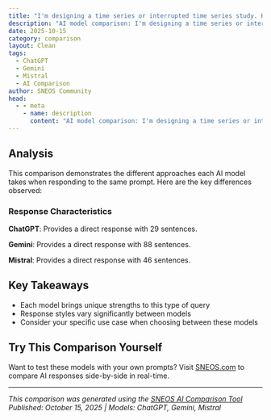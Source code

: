 ```yaml
---
title: "I'm designing a time series or interrupted time series study. Help me: 1) Identify clear intervention point"
description: "AI model comparison: I'm designing a time series or interrupted time series study. Help me: 1) Identify clear interventio..."
date: 2025-10-15
category: comparison
layout: Clean
tags:
  - ChatGPT
  - Gemini
  - Mistral
  - AI Comparison
author: SNEOS Community
head:
  - - meta
    - name: description
      content: "AI model comparison: I'm designing a time series or interrupted time series study. Help me: 1) Identify clear intervention point..."
---
```


<ChatComparison
  title="I'm designing a time series or interrupted time series study. Help me: 1) Identify clear intervention point"
  prompt="I'm designing a time series or interrupted time series study. Help me: 1) Identify clear intervention point"
  :responses='{"ChatGPT": "Designing a time series or interrupted time series study requires careful consideration of the intervention point, as this is the point in time where you will analyze the impact of a specific intervention or event. Here are some steps and considerations to help you identify a clear intervention point:\n\n### Steps to Identify a Clear Intervention Point\n\n1. **Define the Intervention**:\n   - Clearly articulate what the intervention is. This could be a policy change, program implementation, new treatment, training introduction, etc.\n\n2. **Identify the Context**:\n   - Understand the context in which the intervention will be applied. Consider the social, economic, and environmental factors that may influence the outcome.\n\n3. **Select the Timing of the Intervention**:\n   - **Specific Date**: Choose a specific date when the intervention will be implemented. This should be a time point that is not ambiguous and is well-documented.\n   - **Natural Events**: If applicable, utilize events that occur naturally (like seasons, fiscal years, etc.) which could also serve as intervention points.\n\n4. **Ensure the Later Availability of Data**:\n   - Confirm that you will have sufficient data both before and after the intervention. This is crucial for analysis and helps to illustrate the effects over time.\n\n5. **Historical Precedents**:\n   - If relevant, look at historical instances of similar interventions and their impacts on the target outcome to inform your choice.\n\n6. **Stakeholder Input**:\n   - Consult with stakeholders involved (practitioners, policymakers, etc.) to ensure the chosen intervention point is practical and acknowledged.\n\n7. **Considerations of External Factors**:\n   - Reflect on potential confounding factors that might affect the data around the intervention point. Make sure the intervention point is not too close to other events that may influence outcomes.\n\n### Example of Intervention Points\n\n- **Policy Change**: If you are studying the effect of a new law or policy, your intervention point might be the date the policy was officially enacted.\n- **Health Intervention**: If there\u2019s a new vaccination program, the start date of the administration of vaccines in a community could serve as your intervention point.\n- **Marketing Campaign**: For a business study, the launch date of a new marketing strategy or advertising campaign can serve as a clear intervention point.\n\n### Summary\n\nYour intervention point should be a specific, well-documented instance that is likely to have measurable effects on the outcomes you are tracking. It should be clearly aligned with the intervention being evaluated and be supported by a robust data collection plan that can account for any confounding factors before and after the intervention. \n\nOnce your intervention point is established, you can proceed with designing your study by collecting pre- and post-intervention data to assess changes over time.", "Gemini": "Identifying a clear intervention point is *the* foundational step for a robust Interrupted Time Series (ITS) study. An ITS design relies on the assumption that there\u0027s a distinct, exogenous event that potentially alters the trend or level of your outcome variable.\n\nHere\u0027s how to go about identifying that clear intervention point, along with critical considerations:\n\n---\n\n## Identifying a Clear Intervention Point for ITS\n\nThe goal is to pinpoint the exact moment (or as close as possible) when the intervention *begins to affect* the population or system you\u0027re studying. This is crucial for minimizing bias and accurately attributing any observed changes.\n\n### Key Questions to Ask Yourself:\n\n1.  **What is the *Exact* Intervention You Are Studying?**\n    *   Be highly specific. Is it a new law, a program launch, a policy change, a public health campaign, a technological innovation, a disaster, etc.?\n    *   *Example:* Not just \u0022new health policy,\u0022 but \u0022The Affordable Care Act\u0027s individual mandate came into effect.\u0022\n\n2.  **When Was the Intervention *Officially Implemented* or *Announced*?**\n    *   This is often your primary candidate for the intervention date. Look for:\n        *   **Effective Date of Legislation:** For laws or regulations.\n        *   **Launch Date:** For programs, products, or services.\n        *   **Announcement Date:** For major policy shifts, though implementation date is usually better.\n        *   **Specific Event Date:** For natural disasters, major accidents, etc.\n\n3.  **When Did the Intervention *Actually Take Effect* for the Target Population?**\n    *   This is critical and often differs from the official date.\n    *   **Gap between Official Date and Impact:** A law might be signed on Jan 1st but not apply to citizens until July 1st. A new drug might be approved but take months to reach pharmacies. A new building might be opened, but staff gradually move in over weeks.\n    *   **Lagged Effects:** Some interventions have an immediate impact, while others take time to manifest. However, for identifying the *intervention point*, you\u0027re looking for the *start* of its potential influence, even if the full effect isn\u0027t seen until later.\n    *   *Example:* A smoking ban in public places. The official effective date is likely the intervention point, even if some businesses take a few days to fully comply, and the health effects accumulate over years.\n\n4.  **Was the Intervention a *Single, Abrupt Event* or a *Gradual Rollout*?**\n    *   **Abrupt (Ideal for ITS):** A specific law, a sudden disaster, a product recall. This is what ITS is designed for.\n    *   **Gradual (Challenging for ITS):** An awareness campaign that slowly builds, a technology that\u0027s adopted over years, or a \u0022new management philosophy\u0022 that diffuses over time.\n        *   **If gradual:** You might need to pick the point of \u0022significant initial uptake\u0022 or redefine your intervention (e.g., \u0022when 50% of the target population was reached\u0022). This weakens the \u0022interruption\u0022 aspect and requires careful justification. Consider alternative designs like stepped-wedge if the rollout is truly sequential across units.\n\n5.  **Was There Significant *Anticipation or Pre-Announcement* of the Intervention?**\n    *   This is a major source of bias in ITS. If people know an intervention is coming, they might change their behavior *before* the official start date (e.g., stocking up before a tax increase, seeking care before a new policy makes it harder).\n    *   If anticipation is strong, your \u0022clear\u0022 intervention point might actually need to be shifted *earlier* to capture the initial behavioral change. Alternatively, you might need to model the anticipation period separately or acknowledge it as a limitation.\n    *   *Example:* A tax on sugary drinks announced six months in advance. People might start reducing consumption immediately after the announcement, not just on the effective date.\n\n6.  **Are There *Multiple, Overlapping Interventions*?**\n    *   If multiple significant events happened around the same time, it becomes very difficult to isolate the effect of *your* specific intervention.\n    *   You might need to:\n        *   Choose the most dominant or primary intervention.\n        *   Acknowledge the confounding factors.\n        *   Look for a control group that experienced some, but not all, interventions.\n        *   Consider a different study design.\n\n### Strategies for Pinpointing the Date:\n\n*   **Official Documents:** Always start here. Look for legislative text, policy briefs, government websites, press releases, company announcements, etc. These provide the \u0022official\u0022 start date.\n*   **Stakeholder Interviews:** Talk to people who implemented the intervention or were directly affected by it. They can clarify when it *actually* started to have an impact on the ground.\n*   **News Archives/Media Reports:** These can help identify when the public became aware of the intervention or if there was significant anticipation.\n*   **Data Collection Logistics:** Consider the frequency of your data. If your data is monthly, an intervention on January 15th will typically be considered as having occurred in January. If it\u0027s on January 2nd, it\u0027s still January. The \u0022interruption\u0022 should align with your data points.\n\n### Examples of Clear vs. Less Clear Intervention Points:\n\n**Clear Intervention Points (Ideal):**\n\n*   **Law Enactment:** \u0022The state-wide seatbelt law became effective on **January 1, 1985**.\u0022\n*   **Drug Approval:** \u0022FDA approval for Drug X was granted on **October 23, 2010**.\u0022\n*   **Hospital Opening:** \u0022The new children\u0027s hospital officially opened its doors on **September 1, 2018**.\u0022\n*   **Sudden Event:** \u0022The major earthquake struck on **March 11, 2011**.\u0022\n*   **Policy Change:** \u0022The new tariff on imported goods went into effect on **July 1, 2023**.\u0022\n\n**Less Clear/Challenging Intervention Points:**\n\n*   **\u0022New Management Philosophy\u0022:** When exactly did this start? When it was announced? When the first memo went out? When employees *perceived* a change? (Hard to define).\n*   **\u0022Economic Recession\u0022:** Recessions are typically defined over periods, not single points. While a specific event might *trigger* one, the impact unfolds gradually.\n*   **\u0022Public Awareness Campaign\u0022:** These often run for months or years, with varying intensity. You might have to pick the \u0022launch date\u0022 but acknowledge gradual effects.\n*   **\u0022Technological Adoption\u0022:** If it\u0027s a new software, the release date is clear. But if it\u0027s \u0022internet adoption,\u0022 that\u0027s a long, gradual process.\n\n### Final Recommendation:\n\n**Be as specific and precise as possible.** State your chosen intervention date clearly and *justify it* based on your answers to the questions above. If there\u0027s any ambiguity, discuss it as a limitation or consider performing sensitivity analyses by trying slightly different intervention dates (e.g., the official date vs. the earliest possible date of impact). The stronger your justification for the intervention point, the more credible your ITS findings will be.", "Mistral": "Designing a time series or interrupted time series study involves carefully identifying the intervention point to ensure that the analysis accurately reflects the impact of the intervention. Here are the steps to help you identify a clear intervention point:\n\n### 1. Define the Intervention\n- **Nature of the Intervention**: Clearly describe what the intervention is. For example, it could be a new policy, a marketing campaign, a medical treatment, or a change in operational procedures.\n- **Objective**: Specify the goal of the intervention. What are you hoping to achieve or measure?\n\n### 2. Determine the Timing of the Intervention\n- **Exact Date**: Identify the precise date when the intervention was implemented. This is crucial for pinpointing the intervention point in your time series data.\n- **Duration**: If the intervention is not instantaneous, specify the duration over which it was implemented. For example, a policy change might be announced on one date but fully implemented over a period of weeks.\n\n### 3. Collect Pre- and Post-Intervention Data\n- **Pre-Intervention Data**: Gather data points before the intervention. This will serve as your baseline or control period.\n- **Post-Intervention Data**: Collect data points after the intervention. This will help you measure the impact of the intervention.\n\n### 4. Ensure Data Quality\n- **Consistency**: Ensure that the data collection methods and frequency are consistent before and after the intervention.\n- **Completeness**: Make sure there are no significant gaps in your data, especially around the intervention point.\n\n### 5. Visualize the Data\n- **Time Series Plot**: Create a time series plot to visualize the data. This will help you see any trends, seasonality, or abrupt changes around the intervention point.\n- **Annotations**: Mark the intervention point on the plot to clearly see the before and after periods.\n\n### 6. Statistical Analysis\n- **Interrupted Time Series Analysis**: Use statistical methods such as segmented regression to analyze the impact of the intervention. This involves fitting a regression model to the data, with a breakpoint at the intervention.\n- **Control for Confounders**: Consider any other factors that might influence the outcome variable and control for them in your analysis.\n\n### Example Scenario\nLet\u0027s say you are studying the impact of a new public health campaign aimed at reducing smoking rates in a city.\n\n1. **Define the Intervention**: The campaign involves a series of advertisements, public events, and educational materials.\n2. **Timing**: The campaign was launched on January 1, 2023.\n3. **Data Collection**:\n   - **Pre-Intervention**: Monthly smoking rates from January 2020 to December 2022.\n   - **Post-Intervention**: Monthly smoking rates from January 2023 to December 2023.\n4. **Data Quality**: Ensure that the data collection methods are consistent and that there are no missing data points.\n5. **Visualization**: Plot the monthly smoking rates with a clear mark at January 2023 to indicate the start of the campaign.\n6. **Statistical Analysis**: Use segmented regression to analyze the impact of the campaign, controlling for any other factors that might influence smoking rates.\n\n### Tools and Software\n- **R**: Use packages like \u0060tsibble\u0060 for time series data manipulation and \u0060forecast\u0060 for analysis.\n- **Python**: Use libraries like \u0060pandas\u0060 for data manipulation and \u0060statsmodels\u0060 for time series analysis.\n- **SPSS**: Use the time series analysis module.\n- **Excel**: For basic visualization and simple statistical tests.\n\nBy following these steps, you can clearly identify the intervention point and conduct a robust time series or interrupted time series study."}' published-date="{DateTime.UtcNow:HH:mm}"
/>

## Analysis

This comparison demonstrates the different approaches each AI model takes when responding to the same prompt. Here are the key differences observed:

### Response Characteristics

**ChatGPT**: Provides a direct response with 29 sentences. 

**Gemini**: Provides a direct response with 88 sentences. 

**Mistral**: Provides a direct response with 46 sentences. 

## Key Takeaways

- Each model brings unique strengths to this type of query
- Response styles vary significantly between models
- Consider your specific use case when choosing between these models

## Try This Comparison Yourself

Want to test these models with your own prompts? Visit [SNEOS.com](https://sneos.com) to compare AI responses side-by-side in real-time.

---

*This comparison was generated using the [SNEOS AI Comparison Tool](https://sneos.com)*
*Published: October 15, 2025 | Models: ChatGPT, Gemini, Mistral*

